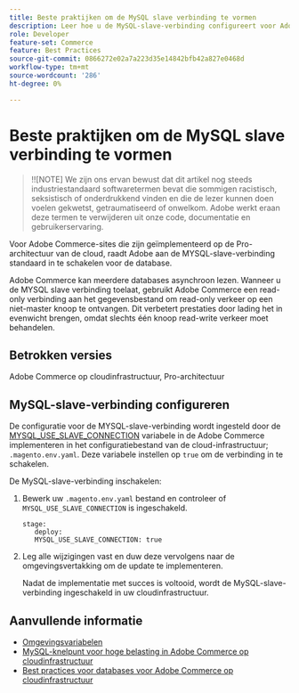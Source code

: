 ```yaml
---
title: Beste praktijken om de MySQL slave verbinding te vormen
description: Leer hoe u de MySQL-slave-verbinding configureert voor Adobe Commerce-sites die worden geïmplementeerd in de cloud-infrastructuur.
role: Developer
feature-set: Commerce
feature: Best Practices
source-git-commit: 0866272e02a7a223d35e14842bfb42a827e0468d
workflow-type: tm+mt
source-wordcount: '286'
ht-degree: 0%

---
```



# Beste praktijken om de MySQL slave verbinding te vormen

>!![NOTE]
We zijn ons ervan bewust dat dit artikel nog steeds industriestandaard softwaretermen bevat die sommigen racistisch, seksistisch of onderdrukkend vinden en die de lezer kunnen doen voelen gekwetst, getraumatiseerd of onwelkom. Adobe werkt eraan deze termen te verwijderen uit onze code, documentatie en gebruikerservaring.

Voor Adobe Commerce-sites die zijn geïmplementeerd op de Pro-architectuur van de cloud, raadt Adobe aan de MYSQL-slave-verbinding standaard in te schakelen voor de database.

Adobe Commerce kan meerdere databases asynchroon lezen.  Wanneer u de MYSQL slave verbinding toelaat, gebruikt Adobe Commerce een read-only verbinding aan het gegevensbestand om read-only verkeer op een niet-master knoop te ontvangen. Dit verbetert prestaties door lading het in evenwicht brengen, omdat slechts één knoop read-write verkeer moet behandelen.

## Betrokken versies

Adobe Commerce op cloudinfrastructuur, Pro-architectuur

## MySQL-slave-verbinding configureren

De configuratie voor de MYSQL-slave-verbinding wordt ingesteld door de [MYSQL_USE_SLAVE_CONNECTION](https://experienceleague.adobe.com/docs/commerce-cloud-service/user-guide/configure/env/stage/variables-deploy.html#mysql_use_slave_connection) variabele in de Adobe Commerce implementeren in het configuratiebestand van de cloud-infrastructuur; `.magento.env.yaml`. Deze variabele instellen op `true` om de verbinding in te schakelen.

De MySQL-slave-verbinding inschakelen:

1. Bewerk uw `.magento.env.yaml` bestand en controleer of `MYSQL_USE_SLAVE_CONNECTION` is ingeschakeld.

   ```
   stage:
      deploy:
      MYSQL_USE_SLAVE_CONNECTION: true
   ```

1. Leg alle wijzigingen vast en duw deze vervolgens naar de omgevingsvertakking om de update te implementeren.

   Nadat de implementatie met succes is voltooid, wordt de MySQL-slave-verbinding ingeschakeld in uw cloudinfrastructuur.

## Aanvullende informatie

- [Omgevingsvariabelen](https://devdocs.magento.com/cloud/env/variables-intro.html)
- [MySQL-knelpunt voor hoge belasting in Adobe Commerce op cloudinfrastructuur](https://experienceleague.adobe.com/docs/commerce-knowledge-base/kb/troubleshooting/database/mysql-high-load-bottleneck-in-magento-commerce-cloud.html?lang=en)
- [Best practices voor databases voor Adobe Commerce op cloudinfrastructuur](database-on-cloud.md)
